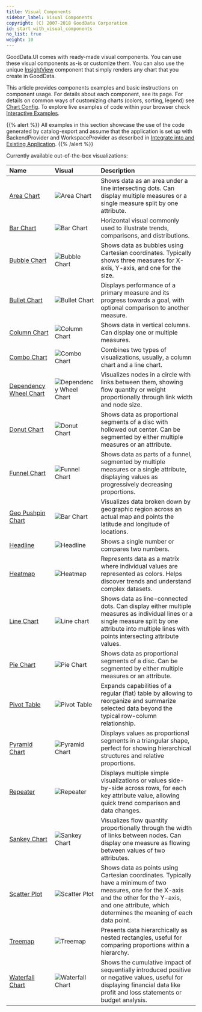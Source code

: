 ```yaml
---
title: Visual Components
sidebar_label: Visual Components
copyright: (C) 2007-2018 GoodData Corporation
id: start_with_visual_components
no_list: true
weight: 10
---
```


GoodData.UI comes with ready-made visual components. You can use these visual components as-is or customize them. You can also use the unique [InsightView](../../learn/visualize_data/insightview/) component that simply renders any chart that you create in GoodData.

This article provides components examples and basic instructions on component usage. For details about each component, see its page. For details on common ways of customizing charts (colors, sorting, legend) see [Chart Config](./chart_config/). To explore live examples of code within your browser check [Interactive Examples](./interactive_examples/).

{{% alert %}} All examples in this section showcase the use of the code generated by catalog-export and assume that the application is set up with BackendProvider and WorkspaceProvider as described in [Integrate into and Existing Application](../../learn/integrate_and_authenticate/cn_and_cloud_integration/).
{{% /alert %}}

Currently available out-of-the-box visualizations:

| Name | Visual | Description |
| :--- | :--- | :--- |
| [Area Chart](./area_chart/) | ![Area Chart](/gd-ui/area_chart.png) |Shows data as an area under a line intersecting dots. Can display multiple measures or a single measure split by one attribute. |
| [Bar Chart](./bar_chart/) | ![Bar Chart](/gd-ui/bar_chart.png) | Horizontal visual commonly used to illustrate trends, comparisons, and distributions. |
| [Bubble Chart](./bubble_chart/) | ![Bubble Chart](/gd-ui/bubble_chart.png) | Shows data as bubbles using Cartesian coordinates. Typically shows three measures for X-axis, Y-axis, and one for the size. |
| [Bullet Chart](./bullet_chart/) | ![Bullet Chart](/gd-ui/bullet_chart.png) | Displays performance of a primary measure and its progress towards a goal, with optional comparison to another measure. |
| [Column Chart](./column_chart/) | ![Column Chart](/gd-ui/column_chart.png) | Shows data in vertical columns. Can display one or multiple measures. |
| [Combo Chart](./combo_chart/) | ![Combo Chart](/gd-ui/combochart.png) | Combines two types of visualizations, usually, a column chart and a line chart. |
| [Dependency Wheel Chart](./dependency_wheel_chart/) | ![Dependency Wheel Chart](/gd-ui/dependency_wheel_chart.png) | Visualizes nodes in a circle with links between them, showing flow quantity or weight proportionally through link width and node size. |
| [Donut Chart](./donut_chart/) | ![Donut Chart](/gd-ui/donut_chart.png) | Shows data as proportional segments of a disc with hollowed out center. Can be segmented by either multiple measures or an attribute. |
| [Funnel Chart](./funnel_chart/) | ![Funnel Chart](/gd-ui/funnel_chart.png) | Shows data as parts of a funnel, segmented by multiple measures or a single attribute, displaying values as progressively decreasing proportions. |
| [Geo Pushpin Chart](./geo_pushpin_chart/) | ![Bar Chart](/gd-ui/geo_pushpin_chart.png) | Visualizes data broken down by geographic region across an actual map and points the latitude and longitude of locations.|
| [Headline](./headline/) | ![Headline](/gd-ui/headline.png)| Shows a single number or compares two numbers. |
| [Heatmap](./heatmap/) | ![Heatmap](/gd-ui/heatmap.png) | Represents data as a matrix where individual values are represented as colors. Helps discover trends and understand complex datasets. |
| [Line Chart](./line_chart/) | ![Line chart](/gd-ui/line_chart.png) | Shows data as line-connected dots. Can display either multiple measures as individual lines or a single measure split by one attribute into multiple lines with points intersecting attribute values. |
| [Pie Chart](./pie_chart/) | ![Pie Chart](/gd-ui/pie_chart.png) | Shows data as proportional segments of a disc. Can be segmented by either multiple measures or an attribute. |
| [Pivot Table](./pivot_table/) | ![Pivot Table](/gd-ui/pivot_table.png) | Expands capabilities of a regular (flat) table by allowing to reorganize and summarize selected data beyond the typical row-column relationship. |
| [Pyramid Chart](./pyramid_chart/) | ![Pyramid Chart](/gd-ui/pyramid_chart.png) | Displays values as proportional segments in a triangular shape, perfect for showing hierarchical structures and relative proportions. |
| [Repeater](./repeater_chart/) | ![Repeater](/gd-ui/repeater_chart.png) | Displays multiple simple visualizations or values side-by-side across rows, for each key attribute value, allowing quick trend comparison and data changes. |
| [Sankey Chart](./sankey_chart/) | ![Sankey Chart](/gd-ui/sankey_chart.png) | Visualizes flow quantity proportionally through the width of links between nodes. Can display one measure as flowing between values of two attributes. |
| [Scatter Plot](./scatter_plot/) |![Scatter Plot](/gd-ui/scatter_plot.png) | Shows data as points using Cartesian coordinates. Typically have a minimum of two measures, one for the X-axis and the other for the Y-axis, and one attribute, which determines the meaning of each data point.  |
| [Treemap](./treemap/) |![Treemap](/gd-ui/treemap.png) | Presents data hierarchically as nested rectangles, useful for comparing proportions within a hierarchy.  |
| [Waterfall Chart](./waterfall_chart/) | ![Waterfall Chart](/gd-ui/waterfall_chart.png) | Shows the cumulative impact of sequentially introduced positive or negative values, useful for displaying financial data like profit and loss statements or budget analysis. |
